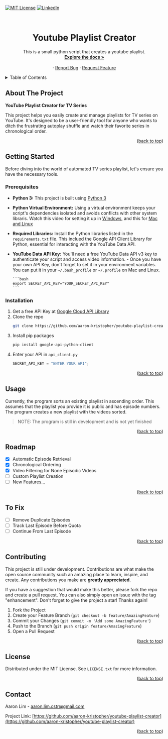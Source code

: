 <a name="readme-top"></a>

<!-- PROJECT SHIELDS -->

[![MIT License][license-shield]][license-url]
[![LinkedIn][linkedin-shield]][linkedin-url]

<!-- PROJECT LOGO -->
<br />

<h1 align="center">Youtube Playlist Creator</h1>

  <p align="center">
  This is a small python script that creates a youtube playlist.
    <br />
    <a href="https://github.com/aaron-kristopher/youtube-playlist-creator"><strong>Explore the docs »</strong></a>
    <br />
    <br />
    ·
    <a href="https://github.com/aaron-kristopher/youtube-playlist-creator/issues">Report Bug</a>
    ·
    <a href="https://github.com/aaron-kristopher/youtube-playlist-creator/issues">Request Feature</a>
  </p>
</div>

<!-- TABLE OF CONTENTS -->
<details>
  <summary>Table of Contents</summary>
  <ol>
    <li>
      <a href="#about-the-project">About The Project</a>
    </li>
    <li>
      <a href="#getting-started">Getting Started</a>
      <ul>
        <li><a href="#prerequisites">Prerequisites</a></li>
        <li><a href="#installation">Installation</a></li>
      </ul>
    </li>
    <li><a href="#usage">Usage</a></li>
    <li><a href="#roadmap">Roadmap</a></li>
    <li><a href="#to-fix">To Fix</a></li>
    <li><a href="#contributing">Contributing</a></li>
    <li><a href="#license">License</a></li>
    <li><a href="#contact">Contact</a></li>
  </ol>
</details>

<!-- ABOUT THE PROJECT -->

## About The Project

**YouTube Playlist Creator for TV Series**

This project helps you easily create and manage playlists for TV series on YouTube.
It's designed to be a user-friendly tool for anyone who wants to ditch the frustrating
autoplay shuffle and watch their favorite series in chronological order.

<p align="right">(<a href="#readme-top">back to top</a>)</p>

<!-- GETTING STARTED -->

## Getting Started

Before diving into the world of automated TV series playlist, let's ensure you
have the necessary tools.

### Prerequisites

-   **Python 3:** This project is built using [Python 3](https://www.python.org/downloads/)
-   **Python Virtual Environment:** Using a virtual environment keeps your script's
    dependencies isolated and avoids conflicts with other system libraris. Watch this
    video for setting it up in [Windows](https://www.youtube.com/watch?v=APOPm01BVrk&ab_channel=CoreySchafer), and this for [Mac and Linux](https://www.youtube.com/watch?v=Kg1Yvry_Ydk&ab_channel=CoreySchafer)
-   **Required Libraries:** Install the Python libraries listed in the `requirements.txt`
    file. This inclued the Google API Client Library for Python, essential for interacting
    with the YouTube Data API.
-   **YouTube Data API Key:** You'll need a free YouTube Data API v3 key to
    authenticate your script and access video information. - Once you have your own API Key, don't forget to set it in your environment variables.
    You can put it in your `~/.bash_profile` or `~/.profile` on Mac and Linux.

        ```bash
        export SECRET_API_KEY="YOUR_SECRET_API_KEY"
        ```

### Installation

1. Get a free API Key at [Google Cloud API Library](https://console.cloud.google.com/apis/library?project=kinetic-axle-411403)
2. Clone the repo
    ```sh
    git clone https://github.com/aaron-kristopher/youtube-playlist-creator.git
    ```
3. Install pip packages
    ```sh
    pip install google-api-python-client
    ```
4. Enter your API in `api_client.py`
    ```python
    SECRET_API_KEY = "ENTER YOUR API";
    ```

<p align="right">(<a href="#readme-top">back to top</a>)</p>

<!-- USAGE EXAMPLES -->

## Usage

Currently, the program sorts an existing playlist in ascending order. This assumes
that the playlist you provide it is public and has episode numbers. The program
creates a new playlist with the videos sorted.

> NOTE: The program is still in development and is not yet finished

<p align="right">(<a href="#readme-top">back to top</a>)</p>

<!-- ROADMAP -->

## Roadmap

-   [x] Automatic Episode Retrieval
-   [x] Chronological Ordering
-   [x] Video Filtering for None Episodic Videos
-   [ ] Custom Playlist Creation
-   [ ] New Features...

<p align="right">(<a href="#readme-top">back to top</a>)</p>

<!-- TO FIX -->

## To Fix

-   [ ] Remove Duplicate Episodes
-   [ ] Track Last Episode Before Quota
-   [ ] Continue From Last Episode

<p align="right">(<a href="#readme-top">back to top</a>)</p>

<!-- CONTRIBUTING -->

## Contributing

This project is still under development. Contributions are what make the open
source community such an amazing place to learn, inspire, and create. Any
contributions you make are **greatly appreciated**.

If you have a suggestion that would make this better, please fork the repo and
create a pull request. You can also simply open an issue with the tag "enhancement".
Don't forget to give the project a star! Thanks again!

1. Fork the Project
2. Create your Feature Branch (`git checkout -b feature/AmazingFeature`)
3. Commit your Changes (`git commit -m 'Add some AmazingFeature'`)
4. Push to the Branch (`git push origin feature/AmazingFeature`)
5. Open a Pull Request

<p align="right">(<a href="#readme-top">back to top</a>)</p>

<!-- LICENSE -->

## License

Distributed under the MIT License. See `LICENSE.txt` for more information.

<p align="right">(<a href="#readme-top">back to top</a>)</p>

<!-- CONTACT -->

## Contact

Aaron Lim - aaron.lim.cstr@gmail.com

Project Link: [https://github.com/aaron-kristopher/youtube-playlist-creator](https://github.com/aaron-kristopher/youtube-playlist-creator)

<p align="right">(<a href="#readme-top">back to top</a>)</p>

<!-- MARKDOWN LINKS & IMAGES -->
<!-- https://www.markdownguide.org/basic-syntax/#reference-style-links -->

[license-shield]: https://img.shields.io/github/license/aaron-kristopher/youtube-playlist-creator.svg?style=for-the-badge
[license-url]: https://github.com/aaron-kristopher/youtube-playlist-creator/blob/main/LICENSE
[linkedin-shield]: https://img.shields.io/badge/-LinkedIn-black.svg?style=for-the-badge&logo=linkedin&colorB=555
[linkedin-url]: https://linkedin.com/in/aaron-lim-88a478259/
